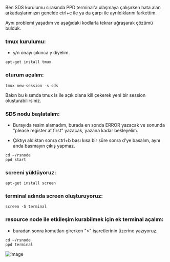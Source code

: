 Ben SDS kurulumu sırasında PPD terminal'a ulaşmaya çalışırken hata alan arkadaşlarımızın genelde ctrl+c ile ya da çarpı ile ayrıldıklarını farkettim.

Aynı problemi yaşadım ve aşağıdaki kodlarla tekrar uğraşarak çözümü bulduk.

### tmux kurulumu:

* y/n onayı çıkınca y diyelim.

```
apt-get install tmux
```

### oturum açalım:
```
tmux new-session -s sds
```

Bakın bu kısımda tmux ls ile açık olana kill çekerek yeni bir session oluşturabilirsiniz.

### SDS nodu başlatalım:

* Burayıda resim alamadım, burada en sonda ERROR yazacak ve sonunda "please register at first" yazacak, yazana kadar bekleyelim.

* Çıktıyı aldıktan sonra ctrl+b bası kısa bir süre sonra d'ye basalım, aynı anda basmayın çıkış yapmaz.

```
cd ~/rsnode
ppd start
```

### screeni yüklüyoruz:
```
apt-get install screen
```

### terminal adında screen oluşturuyoruz:
```
screen -S terminal
```

### resource node ile etkileşim kurabilmek için ek terminal açalım:

* buradan sonra komutları girerken ">" işaretlerinin üzerine yazıyoruz.

```
cd ~/rsnode
ppd terminal
```

![image](https://user-images.githubusercontent.com/101149671/181835946-cc4227ed-7b10-4875-8e2c-61f34d786616.png)
